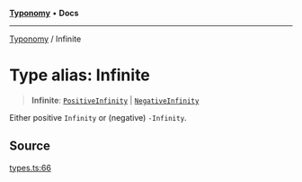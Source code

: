 [**Typonomy**](../README.md) • **Docs**

***

[Typonomy](../globals.md) / Infinite

# Type alias: Infinite

> **Infinite**: [`PositiveInfinity`](PositiveInfinity.md) \| [`NegativeInfinity`](NegativeInfinity.md)

Either positive `Infinity` or (negative) `-Infinity`.

## Source

[types.ts:66](https://github.com/softcraft-development/typonomy/blob/1c47fc13034f4e53267c72ada03a418616dc092e/src/types.ts#L66)
